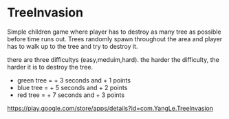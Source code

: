 # TreeInvasion
 
Simple children game where player has to destroy as many tree as possible before time runs out. Trees randomly spawn throughout the area and player has to walk up to the tree and try to destroy it.

there are three difficultys (easy,meduim,hard). the harder the difficulty, the harder it is to destroy the tree.

- green tree = + 3 seconds and + 1 points
- blue tree = + 5 seconds and + 2 points
- red tree = + 7 seconds and + 3 points


https://play.google.com/store/apps/details?id=com.YangLe.TreeInvasion
